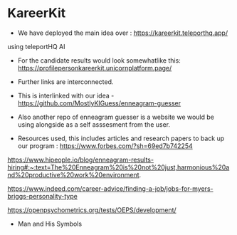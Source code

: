 # KareerKit

- We have deployed the main idea over : 
https://kareerkit.teleporthq.app/

using teleportHQ AI
- For the candidate results would look somewhatlike this:
 https://profilepersonkareerkit.unicornplatform.page/

- Further links are interconnected.
- This is interlinked with our idea - https://github.com/MostlyKIGuess/enneagram-guesser



- Also another repo of enneagram guesser is a website we would be using alongside as a self asssesment from the user.

- Resources used, this includes articles and research papers to back up our program : 
https://www.forbes.com/?sh=69ed7b742254

https://www.hipeople.io/blog/enneagram-results-hiring#:~:text=The%20Enneagram%20is%20not%20just,harmonious%20and%20productive%20work%20environment.

https://www.indeed.com/career-advice/finding-a-job/jobs-for-myers-briggs-personality-type

https://openpsychometrics.org/tests/OEPS/development/

- Man and His Symbols
